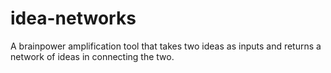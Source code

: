 # idea-networks
A brainpower amplification tool that takes two ideas as inputs and returns a network of ideas in connecting the two.
